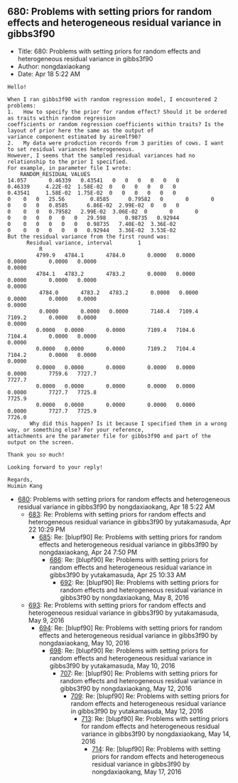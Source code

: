 ## 680: Problems with setting priors for random effects and heterogeneous residual variance in gibbs3f90

- Title: 680: Problems with setting priors for random effects and heterogeneous residual variance in gibbs3f90
- Author: nongdaxiaokang
- Date: Apr 18 5:22 AM
```
Hello!
 
When I ran gibbs3f90 with random regression model, I encountered 2 problems:
1.	 How to specify the prior for random effect? Should it be ordered as traits within random regression
coefficients or random regression coefficients within traits? Is the layout of prior here the same as the output of
variance component estimated by airemlf90?
2.	 My data were production records from 3 parities of cows. I want to set residual variances heterogeneous.
However, I seems that the sampled residual variances had no relationship to the prior I specified.
For example, in parameter file I wrote:
    RANDOM_RESIDUAL VALUES
14.057	     0.46339   0.43541	 0	 0	 0	 0	 0	 0
0.46339     4.22E-02  1.58E-02	0	0	0	0	0	0
0.43541     1.58E-02  1.75E-02	0	0	0	0	0	0
0	 0	 0	 25.56	      0.8585	  0.79582   0	    0	    0
0	 0	 0	 0.8585      6.86E-02  2.99E-02  0	 0	 0
0	 0	 0	 0.79582   2.99E-02  3.06E-02  0       0       0
0	 0	 0	 0	 0	 0	 29.598      0.98735   0.92944
0	 0	 0	 0	 0	 0	 0.98735   7.40E-02  3.36E-02
0	 0	 0	 0	 0	 0	 0.92944   3.36E-02  3.53E-02
But the residual variance from the first round was:
      Residual variance, interval	     1
	      R
	     4799.9	  4784.1       4784.0	    0.0000	 0.0000       0.0000	   0.0000	0.0000	    
0.0000	 
	     4784.1	  4783.2       4783.2	    0.0000	 0.0000       0.0000	   0.0000	0.0000	    
0.0000	 
	      4784.0	   4783.2	4783.2	     0.0000	  0.0000       0.0000	    0.0000	 0.0000      
0.0000	 
	      0.0000	   0.0000	0.0000	     7140.4	  7109.4       7109.2	    0.0000	 0.0000      
0.0000	 
	     0.0000	  0.0000       0.0000	    7109.4	 7104.6       7104.4	   0.0000	0.0000	    
0.0000	 
	     0.0000	  0.0000       0.0000	    7109.2	 7104.4       7104.2	   0.0000	0.0000	    
0.0000	 
	     0.0000	  0.0000       0.0000	    0.0000	 0.0000       0.0000	   7759.6	7727.7	    
7727.7	 
	     0.0000	  0.0000       0.0000	    0.0000	 0.0000       0.0000	   7727.7	7725.8	    
7725.9	 
	     0.0000	  0.0000       0.0000	    0.0000	 0.0000       0.0000	   7727.7	7725.9	    
7726.0	 
       Why did this happen? Is it because I specified them in a wrong way, or something else? For your reference,
attachments are the parameter file for gibbs3f90 and part of the output on the screen.
 
Thank you so much!
 
Looking forward to your reply!
 
Regards,
Huimin Kang
```

- [680](0680.md): Problems with setting priors for random effects and heterogeneous residual variance in gibbs3f90 by nongdaxiaokang, Apr 18 5:22 AM
    - [683](0683.md): Re: Problems with setting priors for random effects and heterogeneous residual variance in gibbs3f90 by yutakamasuda, Apr 22 10:29 PM
        - [685](0685.md): Re: [blupf90] Re: Problems with setting priors for random effects and heterogeneous residual variance in gibbs3f90 by nongdaxiaokang, Apr 24 7:50 PM
            - [686](0686.md): Re: [blupf90] Re: Problems with setting priors for random effects and heterogeneous residual variance in gibbs3f90 by yutakamasuda, Apr 25 10:33 AM
                - [692](0692.md): Re: [blupf90] Re: Problems with setting priors for random effects and heterogeneous residual variance in gibbs3f90 by nongdaxiaokang, May 8, 2016
    - [693](0693.md): Re: Problems with setting priors for random effects and heterogeneous residual variance in gibbs3f90 by yutakamasuda, May 9, 2016
        - [694](0694.md): Re: [blupf90] Re: Problems with setting priors for random effects and heterogeneous residual variance in gibbs3f90 by nongdaxiaokang, May 10, 2016
            - [698](0698.md): Re: [blupf90] Re: Problems with setting priors for random effects and heterogeneous residual variance in gibbs3f90 by yutakamasuda, May 10, 2016
                - [707](0707.md): Re: [blupf90] Re: Problems with setting priors for random effects and heterogeneous residual variance in gibbs3f90 by nongdaxiaokang, May 12, 2016
                    - [709](0709.md): Re: [blupf90] Re: Problems with setting priors for random effects and heterogeneous residual variance in gibbs3f90 by yutakamasuda, May 12, 2016
                        - [713](0713.md): Re: [blupf90] Re: Problems with setting priors for random effects and heterogeneous residual variance in gibbs3f90 by nongdaxiaokang, May 14, 2016
                            - [714](0714.md): Re: [blupf90] Re: Problems with setting priors for random effects and heterogeneous residual variance in gibbs3f90 by nongdaxiaokang, May 17, 2016
